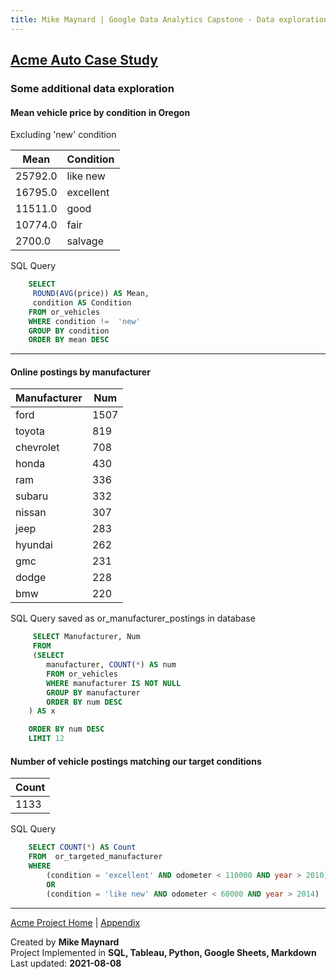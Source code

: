 ```yaml
---
title: Mike Maynard | Google Data Analytics Capstone - Data exploration
---
```

## [Acme Auto Case Study](/capstone/)

### Some additional data exploration


#### Mean vehicle price by condition in Oregon

Excluding 'new' condition

  | Mean | Condition |
  | --- | ------ |
  |	25792.0	|	like new	|
  |	16795.0	|	excellent	|
  |	11511.0	|	good	|
  |	10774.0	|	fair	|
  |	2700.0	|	salvage	|

SQL Query

```sql
    SELECT  
     ROUND(AVG(price)) AS Mean,
     condition AS Condition
    FROM or_vehicles
    WHERE condition !=  'new'
    GROUP BY condition
    ORDER BY mean DESC
```

___


#### Online postings by manufacturer

  | Manufacturer | Num |
  | --- | ------ |
  |	ford	|	1507	|
  |	toyota	|	819	|
  |	chevrolet	|	708	|
  |	honda	|	430	|
  |	ram	|	336	|
  |	subaru	|	332	|
  |	nissan	|	307	|
  |	jeep	|	283	|
  |	hyundai	|	262	|
  |	gmc	|	231	|
  |	dodge	|	228	|
  |	bmw	|	220	|

SQL Query saved as or_manufacturer_postings in database

```sql
     SELECT Manufacturer, Num
     FROM
     (SELECT  
        manufacturer, COUNT(*) AS num
        FROM or_vehicles
        WHERE manufacturer IS NOT NULL
        GROUP BY manufacturer
        ORDER BY num DESC
    ) AS x

    ORDER BY num DESC
    LIMIT 12
```


#### Number of vehicle postings matching our target conditions

  | Count |
  | ----- |
  | 1133  |

SQL Query

```sql
    SELECT COUNT(*) AS Count
    FROM  or_targeted_manufacturer
    WHERE
        (condition = 'excellent' AND odometer < 110000 AND year > 2010)
        OR
        (condition = 'like new' AND odometer < 60000 AND year > 2014)
```

---
[Acme Project Home](../) | [Appendix](../appendix.html)

Created by **Mike Maynard**<BR>
Project Implemented in **SQL, Tableau, Python, Google Sheets, Markdown**<BR>
Last updated:  **2021-08-08**
